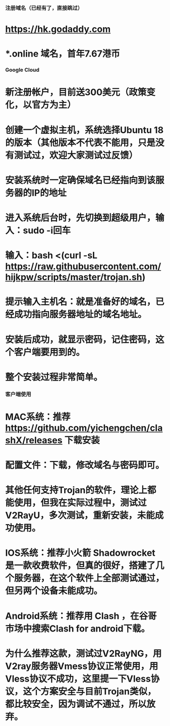 ### 注册域名（已经有了，直接跳过）
# https://hk.godaddy.com
# *.online 域名，首年7.67港币

### Google Cloud
# 新注册帐户，目前送300美元（政策变化，以官方为主）
# 创建一个虚拟主机，系统选择Ubuntu 18的版本（其他版本不代表不能用，只是没有测试过，欢迎大家测试过反馈）
# 安装系统时一定确保域名已经指向到该服务器的IP的地址
# 进入系统后台时，先切换到超级用户，输入：sudo -i回车
# 输入：bash <(curl -sL https://raw.githubusercontent.com/hijkpw/scripts/master/trojan.sh)
# 提示输入主机名：就是准备好的域名，已经成功指向服务器地址的域名地址。
# 安装后成功，就显示密码，记住密码，这个客户端要用到的。
# 整个安装过程非常简单。


### 客户端使用
# MAC系统：推荐 https://github.com/yichengchen/clashX/releases  下载安装
# 配置文件：下载，修改域名与密码即可。
# 其他任何支持Trojan的软件，理论上都能使用，但我在实际过程中，测试过V2RayU，多次测试，重新安装，未能成功使用。

# IOS系统：推荐小火箭 Shadowrocket 是一款收费软件，但真的很好，搭建了几个服务器，在这个软件上全部测试通过，但另两个设备未能成功。

# Android系统：推荐用 Clash ，在谷哥市场中搜索Clash for android下载。
# 为什么推荐这款，测试过V2RayNG，用V2ray服务器Vmess协议正常使用，用Vless协议不成功，这里提一下Vless协议，这个方案安全与目前Trojan类似，都比较安全，因为调试不通过，所以放弃。
